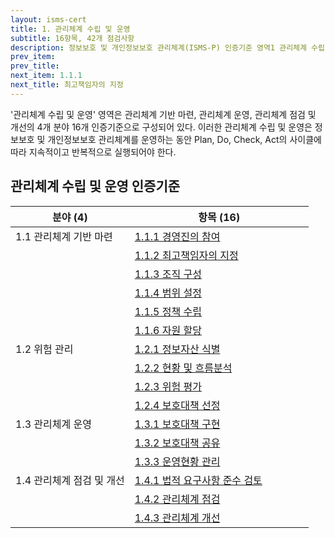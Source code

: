```yaml
---
layout: isms-cert
title: 1. 관리체계 수립 및 운영
subtitle: 16항목, 42개 점검사항
description: 정보보호 및 개인정보보호 관리체계(ISMS-P) 인증기준 영역1 관리체계 수립 및 운영은 4개분야, 16항목, 42개 점검사항으로 구성되어 있다.
prev_item: 
prev_title: 
next_item: 1.1.1
next_title: 최고책임자의 지정
---
```


<!-- ### (항목16개/정검42개/결함46개) -->

'관리체계 수립 및 운영' 영역은 관리체계 기반 마련, 관리체계 운영, 관리체계 점검 및 개선의 4개 분야 16개 인증기준으로 구성되어 있다. 이러한 관리체계 수립 및 운영은 정보보호 및 개인정보보호 관리체계를 운영하는 동안 Plan, Do, Check, Act의 사이클에 따라 지속적이고 반복적으로 실행되어야 한다.  


## 관리체계 수립 및 운영 인증기준

<!-- ![관리체계 수립 및 운영 인증기준](/img/ISMS-P/CERT/1.png) -->
<style>
table th:first-of-type {
    width: 40%;
}
</style>
| 분야 (4) | 항목 (16) |
| --- | --- |
| 1.1 관리체계 기반 마련 | [1.1.1 경영진의 참여](1.1.1) |
| | [1.1.2 최고책임자의 지정](1.1.2) |
| | [1.1.3 조직 구성](1.1.3) |
| | [1.1.4 범위 설정 ](1.1.4) |
| | [1.1.5 정책 수립](1.1.5) |
| | [1.1.6 자원 할당](1.1.6) |
| 1.2 위험 관리 | [1.2.1 정보자산 식별](1.2.1) |
| | [1.2.2 현황 및 흐름분석](1.2.2) |
| | [1.2.3 위험 평가](1.2.3) |
| | [1.2.4 보호대책 선정](1.2.4) |
| 1.3 관리체계 운영 | [1.3.1 보호대책 구현](1.3.1) |
| | [1.3.2 보호대책 공유](1.3.2) |
| | [1.3.3 운영현황 관리](1.3.3) |
| 1.4 관리체계 점검 및 개선 | [1.4.1 법적 요구사항 준수 검토](1.4.1) |
| | [1.4.2 관리체계 점검](1.4.2) |
| | [1.4.3 관리체계 개선](1.4.3) |